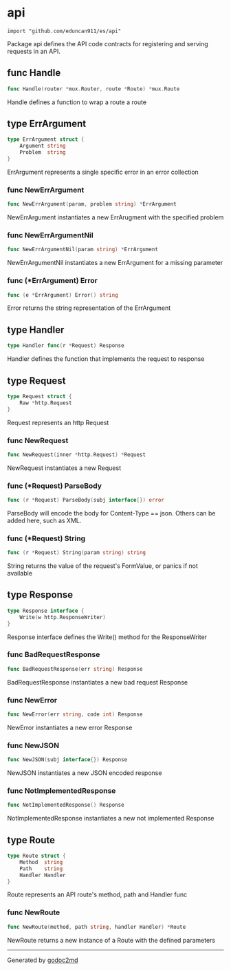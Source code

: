 
# api
    import "github.com/eduncan911/es/api"

Package api defines the API code contracts for registering and serving requests in an API.






## func Handle
``` go
func Handle(router *mux.Router, route *Route) *mux.Route
```
Handle defines a function to wrap a route a route



## type ErrArgument
``` go
type ErrArgument struct {
    Argument string
    Problem  string
}
```
ErrArgument represents a single specific error in an error collection









### func NewErrArgument
``` go
func NewErrArgument(param, problem string) *ErrArgument
```
NewErrArgument instantiates a new ErrArugment with the specified problem


### func NewErrArgumentNil
``` go
func NewErrArgumentNil(param string) *ErrArgument
```
NewErrArgumentNil instantiates a new ErrArgument for a missing parameter




### func (\*ErrArgument) Error
``` go
func (e *ErrArgument) Error() string
```
Error returns the string representation of the ErrArgument



## type Handler
``` go
type Handler func(r *Request) Response
```
Handler defines the function that implements the request to response











## type Request
``` go
type Request struct {
    Raw *http.Request
}
```
Request represents an http Request









### func NewRequest
``` go
func NewRequest(inner *http.Request) *Request
```
NewRequest instantiates a new Request




### func (\*Request) ParseBody
``` go
func (r *Request) ParseBody(subj interface{}) error
```
ParseBody will encode the body for Content-Type == json.  Others can be added here, such as XML.



### func (\*Request) String
``` go
func (r *Request) String(param string) string
```
String returns the value of the request's FormValue, or panics if not available



## type Response
``` go
type Response interface {
    Write(w http.ResponseWriter)
}
```
Response interface defines the Write() method for the ResponseWriter









### func BadRequestResponse
``` go
func BadRequestResponse(err string) Response
```
BadRequestResponse instantiates a new bad request Response


### func NewError
``` go
func NewError(err string, code int) Response
```
NewError instantiates a new error Response


### func NewJSON
``` go
func NewJSON(subj interface{}) Response
```
NewJSON instantiates a new JSON encoded response


### func NotImplementedResponse
``` go
func NotImplementedResponse() Response
```
NotImplementedResponse instantiates a new not implemented Response




## type Route
``` go
type Route struct {
    Method  string
    Path    string
    Handler Handler
}
```
Route represents an API route's method, path and Handler func









### func NewRoute
``` go
func NewRoute(method, path string, handler Handler) *Route
```
NewRoute returns a new instance of a Route with the defined parameters










- - -
Generated by [godoc2md](http://godoc.org/github.com/davecheney/godoc2md)